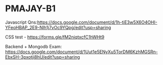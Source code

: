 # PMAJAY-B1

Javascript Qns:https://docs.google.com/document/d/1h-tiE3w5X6O4OHI-YFeoHBAP_2E9-Nlh1j7vOc9YQpg/edit?usp=sharing

CSS test - https://forms.gle/fM2niqtxcfC1hWHt9

Backend + Mongodb Exam: https://docs.google.com/document/d/1Uut1e5ENyXu5TorDM6KzhMGSRn-EbxSH-3pxotji8hU/edit?usp=sharing 




